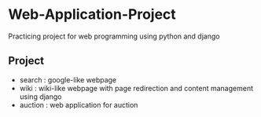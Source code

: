 # Web-Application-Project
Practicing project for web programming using python and django
## Project
* search : google-like webpage
* wiki : wiki-like webpage with page redirection and content management using django
* auction : web application for auction  
